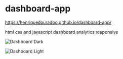 # dashboard-app
https://henriquedouradoo.github.io/dashboard-app/


html css and javascript
dashboard analytics responsive

![Dashboard Dark](https://github.com/henriquedouradoo/dashboard-app/assets/125815196/3da6ed14-9c1f-41c0-8cb1-0b2dbcc2c1f8)

![Dashboard Light](https://github.com/henriquedouradoo/dashboard-app/assets/125815196/818e9dab-13f3-49df-8ab4-efb17377e639)
